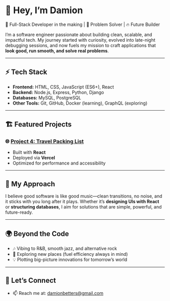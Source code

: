 # 👋 Hey, I’m Damion

🚀 Full-Stack Developer in the making | 🧠 Problem Solver | 🔥 Future Builder  

I’m a software engineer passionate about building clean, scalable, and impactful tech. My journey started with curiosity, evolved into late-night debugging sessions, and now fuels my mission to craft applications that **look good, run smooth, and solve real problems**.  

---

## ⚡ Tech Stack
- **Frontend:** HTML, CSS, JavaScript (ES6+), React  
- **Backend:** Node.js, Express, Python, Django  
- **Databases:** MySQL, PostgreSQL  
- **Other Tools:** Git, GitHub, Docker (learning), GraphQL (exploring)  

---

## 🏗️ Featured Projects  

<!--- ### 🔥 [Project 1: Weather App](#)  
A sleek weather application using **open-source APIs** with a fully custom UI/UX.  
- Built with **React + Node.js**  
- Hosted on **Vercel**  
- Features geolocation and real-time data updates  

### ⚙️ [Project 2: Smart Home Lighting](#)  
A Raspberry Pi-powered smart lighting system with modular scalability.  
- IoT + Python-based backend  
- Future integration with climate control & AI  
- Focused on clean tech and automation  

### 🌐 [Project 3: Portfolio Website](#)  
A responsive personal portfolio showcasing projects and skills.  
- Built with **React + TailwindCSS**  
- Deployed via **Netlify**  
- Optimized for performance and accessibility  --->

### 🌐 [Project 4: Travel Packing List](#)  
<!--- A responsive personal portfolio showcasing projects and skills. --->  
- Built with **React**  
- Deployed via **Vercel**  
- Optimized for performance and accessibility  

---

## 🎨 My Approach
I believe good software is like good music—clean transitions, no noise, and it sticks with you long after it plays. Whether it’s **designing UIs with React** or **structuring databases**, I aim for solutions that are simple, powerful, and future-ready.  

---

## 🌍 Beyond the Code
- 🎶 Vibing to R&B, smooth jazz, and alternative rock  
- 🚗 Exploring new places (fuel efficiency always in mind)  
- 💡 Plotting big-picture innovations for tomorrow’s world  

---
## 🤝 Let’s Connect
- 📫 Reach me at: damionbetters@gmail.com
<!--
- 💼 [LinkedIn](#)  
- 🌐 [Portfolio](#)  



👋 Hey, I’m Damion

🚀 Full-Stack Developer in the making | 🧠 Problem Solver | 🔥 Future Builder

I’m a software engineer with a passion for building clean, scalable, and impactful tech. My journey started with curiosity, evolved into late-night debugging sessions, and now fuels my mission to craft applications that look good, run smooth, and solve real problems.

⚡ Quick Highlights

🖥️ Currently mastering JavaScript, Node.js, and full-stack web development

📚 Background in Python, Django, and MySQL with a growing interest in AI & IoT

🎯 Focused on shipping projects, not just writing code

🏗️ Working on a long-term vision to build tech that improves everyday life

🎨 Style & Approach

I believe good software is like good music—clean transitions, no noise, and it sticks with you long after it plays. Whether it’s designing UIs with React or structuring databases, I aim for solutions that are simple, powerful, and future-ready.

🌍 Beyond the Code

When I’m not coding, I’m probably:

📊 Dreaming up future startups & scalable systems

🎶 Vibing to R&B, smooth jazz, and alternative rock

🚗 Exploring new places (fuel efficiency always in mind)

💡 Plotting big-picture innovations for tomorrow’s world

🤝 Let’s Connect

🌐 Portfolio

📫 Reach me at: your.email@example.com --->
